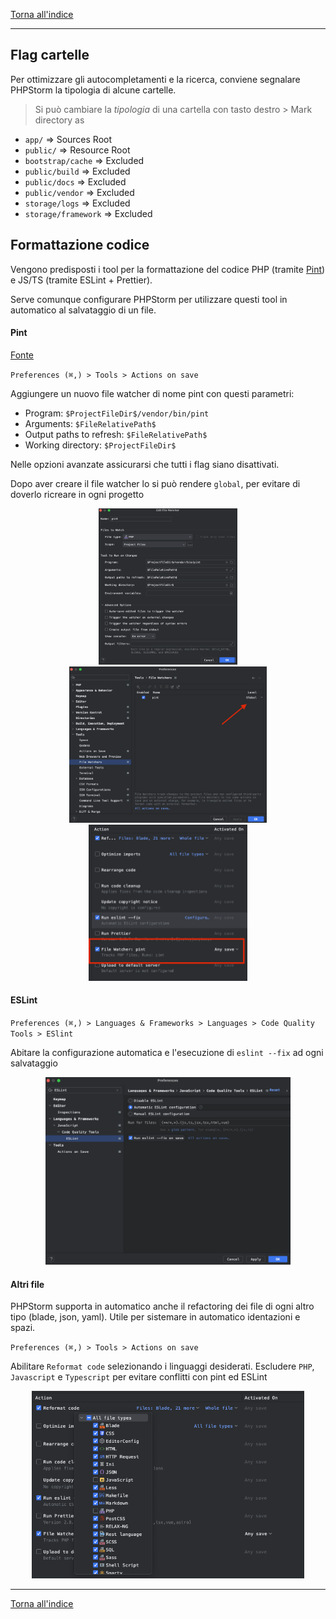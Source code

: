 [Torna all'indice](README.md)

--- 

## Flag cartelle

Per ottimizzare gli autocompletamenti e la ricerca, conviene segnalare PHPStorm la tipologia di alcune cartelle.

> Si può cambiare la *tipologia* di una cartella con tasto destro > Mark directory as

- `app/` => Sources Root
- `public/` => Resource Root
- `bootstrap/cache` => Excluded
- `public/build` => Excluded
- `public/docs` => Excluded
- `public/vendor` => Excluded
- `storage/logs` => Excluded
- `storage/framework` => Excluded

## Formattazione codice

Vengono predisposti i tool per la formattazione del codice PHP (tramite [Pint](https://laravel.com/docs/10.x/pint)) e
JS/TS (tramite ESLint +
Prettier).

Serve comunque configurare PHPStorm per utilizzare questi tool in automatico al salvataggio di un file.

#### Pint

[Fonte](https://gilbitron.me/blog/running-laravel-pint-in-phpstorm)

`Preferences (⌘,) > Tools > Actions on save`

Aggiungere un nuovo file watcher di nome pint con questi parametri:

- Program: `$ProjectFileDir$/vendor/bin/pint`
- Arguments: `$FileRelativePath$`
- Output paths to refresh: `$FileRelativePath$`
- Working directory: `$ProjectFileDir$`

Nelle opzioni avanzate assicurarsi che tutti i flag siano disattivati.

Dopo aver creare il file watcher lo si può rendere `global`, per evitare di doverlo ricreare in ogni progetto

<p align="center">
<a href="images/phpstorm_pint_watcher.png" target="_blank"><img src="images/phpstorm_pint_watcher.png" height="250" alt="PHPStorm screenshot"></a>
<a href="images/phpstorm_watchers.png" target="_blank"><img src="images/phpstorm_watchers.png" height="250" alt="PHPStorm screenshot"></a>
<a href="images/phpstorm_actions.png" target="_blank"><img src="images/phpstorm_actions.png" height="250" alt="PHPStorm screenshot"></a>
</p>

#### ESLint

`Preferences (⌘,) > Languages & Frameworks > Languages > Code Quality Tools > ESlint`

Abitare la configurazione automatica e l'esecuzione di `eslint --fix` ad ogni salvataggio

<p align="center">
<a href="images/phpstorm_eslint.png" target="_blank"><img src="images/phpstorm_eslint.png" height="300" alt="PHPStorm screenshot"></a>
</p>

#### Altri file

PHPStorm supporta in automatico anche il refactoring dei file di ogni altro tipo (blade, json, yaml).
Utile per sistemare in automatico identazioni e spazi.

`Preferences (⌘,) > Tools > Actions on save`

Abilitare `Reformat code` selezionando i linguaggi desiderati. Escludere `PHP`, `Javascript` e `Typescript` per evitare
conflitti con pint ed ESLint

<p align="center">
<a href="images/phpstorm_reformat.png" target="_blank"><img src="images/phpstorm_reformat.png" height="300" alt="PHPStorm screenshot"></a>
</p>

----

[Torna all'indice](README.md)
